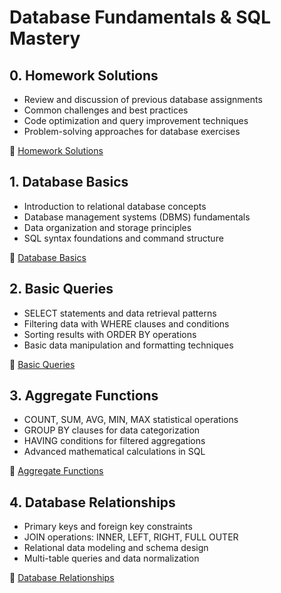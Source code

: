 # Database Fundamentals & SQL Mastery

## 0. Homework Solutions

- Review and discussion of previous database assignments
- Common challenges and best practices
- Code optimization and query improvement techniques
- Problem-solving approaches for database exercises

📖 [Homework Solutions](00-homework-solutions.md)

## 1. Database Basics

- Introduction to relational database concepts
- Database management systems (DBMS) fundamentals
- Data organization and storage principles
- SQL syntax foundations and command structure

📖 [Database Basics](01-database-basics.md)

## 2. Basic Queries

- SELECT statements and data retrieval patterns
- Filtering data with WHERE clauses and conditions
- Sorting results with ORDER BY operations
- Basic data manipulation and formatting techniques

📖 [Basic Queries](02-basic-queries.md)

## 3. Aggregate Functions

- COUNT, SUM, AVG, MIN, MAX statistical operations
- GROUP BY clauses for data categorization
- HAVING conditions for filtered aggregations
- Advanced mathematical calculations in SQL

📖 [Aggregate Functions](03-aggregate-functions.md)

## 4. Database Relationships

- Primary keys and foreign key constraints
- JOIN operations: INNER, LEFT, RIGHT, FULL OUTER
- Relational data modeling and schema design
- Multi-table queries and data normalization

📖 [Database Relationships](04-database-relationships.md)